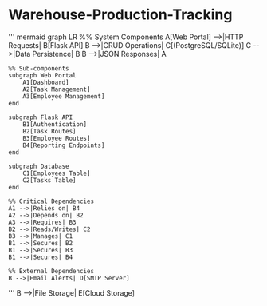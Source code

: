 # Warehouse-Production-Tracking
''' mermaid 
graph LR
    %% System Components
    A[Web Portal] -->|HTTP Requests| B[Flask API]
    B -->|CRUD Operations| C[(PostgreSQL/SQLite)]
    C -->|Data Persistence| B
    B -->|JSON Responses| A
    
    %% Sub-components
    subgraph Web Portal
        A1[Dashboard]
        A2[Task Management]
        A3[Employee Management]
    end
    
    subgraph Flask API
        B1[Authentication]
        B2[Task Routes]
        B3[Employee Routes]
        B4[Reporting Endpoints]
    end
    
    subgraph Database
        C1[Employees Table]
        C2[Tasks Table]
    end
    
    %% Critical Dependencies
    A1 -->|Relies on| B4
    A2 -->|Depends on| B2
    A3 -->|Requires| B3
    B2 -->|Reads/Writes| C2
    B3 -->|Manages| C1
    B1 -->|Secures| B2
    B1 -->|Secures| B3
    B1 -->|Secures| B4
    
    %% External Dependencies
    B -->|Email Alerts| D[SMTP Server]
'''
    B -->|File Storage| E[Cloud Storage]
